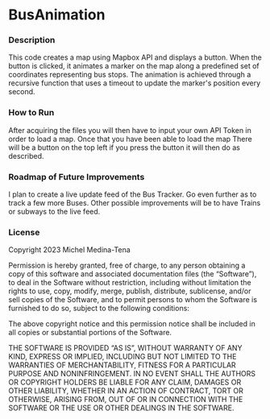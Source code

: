 # BusAnimation

### Description
This code creates a map using Mapbox API and displays a button. When the button is clicked, it animates a marker on the map along a predefined set of coordinates representing bus stops. The animation is achieved through a recursive function that uses a timeout to update the marker's position every second.

### How to Run

After acquiring the files you will then have to input your own API Token in order to load a map. Once that you have been able to load the map There will be a button on the top left if you press the button it will then do as described.

### Roadmap of Future Improvements
I plan to create a live update feed of the Bus Tracker. Go even further as to track a few more Buses. Other possible improvements will be to have Trains or subways to the live feed. 

### License

Copyright  2023 Michel Medina-Tena

Permission is hereby granted, free of charge, to any person obtaining a copy of this software and associated documentation files (the “Software”), to deal in the Software without restriction, including without limitation the rights to use, copy, modify, merge, publish, distribute, sublicense, and/or sell copies of the Software, and to permit persons to whom the Software is furnished to do so, subject to the following conditions:

The above copyright notice and this permission notice shall be included in all copies or substantial portions of the Software.

THE SOFTWARE IS PROVIDED “AS IS”, WITHOUT WARRANTY OF ANY KIND, EXPRESS OR IMPLIED, INCLUDING BUT NOT LIMITED TO THE WARRANTIES OF MERCHANTABILITY, FITNESS FOR A PARTICULAR PURPOSE AND NONINFRINGEMENT. IN NO EVENT SHALL THE AUTHORS OR COPYRIGHT HOLDERS BE LIABLE FOR ANY CLAIM, DAMAGES OR OTHER LIABILITY, WHETHER IN AN ACTION OF CONTRACT, TORT OR OTHERWISE, ARISING FROM, OUT OF OR IN CONNECTION WITH THE SOFTWARE OR THE USE OR OTHER DEALINGS IN THE SOFTWARE.
